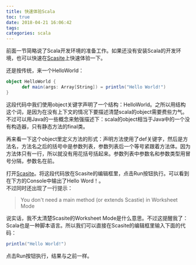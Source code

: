 ```yaml
---
title: 快速体验Scala
toc: true
date: 2018-04-21 16:06:42
tags:
categories: scala
---
```


前面一节简略说了Scala开发环境的准备工作。如果还没有安装Scala的开发环境，也可以快速在[Scasite](https://scastie.scala-lang.org "Scasite")上快速体验一下。  

还是按传统，来一个HelloWorld：
```scala
object HelloWorld {  
      def main(args: Array[String]) = println("Hello World!")
}
```
这段代码中我们使用object关键字声明了一个结构：HelloWorld。之所以用结构这个词，是因为在没有上下文的情况下要描述清楚scala的object需要费些力气。不过可以用Java的一些概念来勉强描述下：scala的object相当于Java中的一个没有构造器，只有静态方法的final类。

再来看一下这个object里定义方法的形式：声明方法使用了def关键字，然后是方法名，方法名之后的括号中是参数列表，参数列表后一个等号紧跟着方法体。因为方法体只有一行，所以就没有用花括号括起来。参数列表中参数名和参数类型用冒号分隔，参数名在前。

打开[Scasite](https://scastie.scala-lang.org "Scasite")。将这段代码放在Scasite的编辑框里，点击Run按钮执行。可以看到在下方的Console中输出了Hello Word！。  
不过同时还出现了一行提示：
> You don't need a main method (or extends Scastie) in Worksheet Mode  

说实话，我不太清楚Scasite的Worksheet Mode是什么意思。不过这提醒我了：Scala也是一种脚本语言。所以我们可以直接在Scasite的编辑框里输入下面的代码：
```scala
println("Hello World!")
```
点击Run按钮执行，结果与之前一样。

